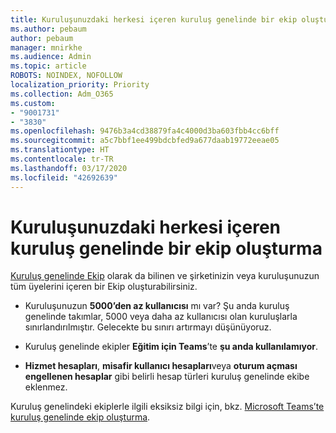 ```yaml
---
title: Kuruluşunuzdaki herkesi içeren kuruluş genelinde bir ekip oluşturma
ms.author: pebaum
author: pebaum
manager: mnirkhe
ms.audience: Admin
ms.topic: article
ROBOTS: NOINDEX, NOFOLLOW
localization_priority: Priority
ms.collection: Adm_O365
ms.custom:
- "9001731"
- "3830"
ms.openlocfilehash: 9476b3a4cd38879fa4c4000d3ba603fbb4cc6bff
ms.sourcegitcommit: a5c7bbf1ee499bdcbfed9a677daab19772eeae05
ms.translationtype: HT
ms.contentlocale: tr-TR
ms.lasthandoff: 03/17/2020
ms.locfileid: "42692639"
---
```

# <a name="create-an-org-wide-team-that-includes-everyone-in-your-organization"></a>Kuruluşunuzdaki herkesi içeren kuruluş genelinde bir ekip oluşturma

[Kuruluş genelinde Ekip](https://docs.microsoft.com/microsoftteams/create-an-org-wide-team) olarak da bilinen ve şirketinizin veya kuruluşunuzun tüm üyelerini içeren bir Ekip oluşturabilirsiniz.

- Kuruluşunuzun **5000’den az kullanıcısı** mı var? Şu anda kuruluş genelinde takımlar, 5000 veya daha az kullanıcısı olan kuruluşlarla sınırlandırılmıştır. Gelecekte bu sınırı artırmayı düşünüyoruz.

- Kuruluş genelinde ekipler **Eğitim için Teams**’te **şu anda kullanılamıyor**.

- **Hizmet hesapları**, **misafir kullanıcı hesapları**veya **oturum açması engellenen hesaplar** gibi belirli hesap türleri kuruluş genelinde ekibe eklenmez.

Kuruluş genelindeki ekiplerle ilgili eksiksiz bilgi için, bkz. [Microsoft Teams’te kuruluş genelinde ekip oluşturma](https://docs.microsoft.com/microsoftteams/create-an-org-wide-team). 
